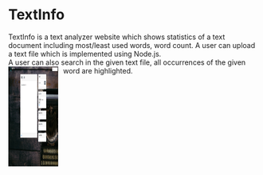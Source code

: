 # TextInfo
TextInfo is a text analyzer website which shows statistics of a text document including most/least used words, word count. A user can upload a text file which is implemented using Node.js.<br>
A user can also search in the given text file, all occurrences of the given word are highlighted.
<img src="/images/textInfo.png"
     style="float: left; margin-right: 10px;"
     width="100"
     height="200"/>
